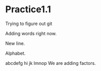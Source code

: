 # Practice1.1
Trying to figure out git


Adding words right now.


New line.

Alphabet.

abcdefg
hi
jk
lmnop
We are adding factors.
